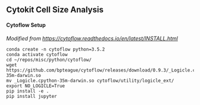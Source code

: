 ## Cytokit Cell Size Analysis


#### Cytoflow Setup

*Modified from https://cytoflow.readthedocs.io/en/latest/INSTALL.html*

```
conda create -n cytoflow python=3.5.2
conda activate cytoflow
cd ~/repos/misc/python/cytoflow/
wget https://github.com/bpteague/cytoflow/releases/download/0.9.3/_Logicle.cpython-35m-darwin.so
mv _Logicle.cpython-35m-darwin.so cytoflow/utility/logicle_ext/
export NO_LOGICLE=True
pip install -e .
pip install jupyter
```
